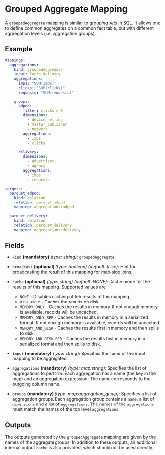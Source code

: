 # Grouped Aggregate Mapping

A `groupedAggregate` mapping is similar to *grouping sets* in SQL. It allows one to define common aggregates on a 
common fact table, but with different aggregation levels (i.e. aggregation groups).

## Example

```yaml
mappings:
  aggregations:
    kind: groupedAggregate
    input: facts_delivery
    aggregations:
      imps: "SUM(imps)"
      clicks: "SUM(clicks)"
      requests: "SUM(requests)"

    groups:
      adpod:
        filter: clicks > 0
        dimensions:
          - device_setting
          - master_publisher
          - network
        aggregations:
          - imps
          - clicks
  
      delivery:
        dimensions:
          - advertiser
          - agency
        aggregations:
          - imps
          - requests 

targets:
  parquet_adpod:
    kind: relation
    relation: parquet_adpod
    mapping: aggregations:adpod

  parquet_delivery:
    kind: relation
    relation: parquet_delivery
    mapping: aggregations:delivery
```

## Fields

* `kind` **(mandatory)** *(type: string)*: `groupedAggregate`

* `broadcast` **(optional)** *(type: boolean)* *(default: false)*:
  Hint for broadcasting the result of this mapping for map-side joins.

* `cache` **(optional)** *(type: string)* *(default: NONE)*:
  Cache mode for the results of this mapping. Supported values are
    * `NONE` - Disables caching of teh results of this mapping
    * `DISK_ONLY` - Caches the results on disk
    * `MEMORY_ONLY` - Caches the results in memory. If not enough memory is available, records will be uncached.
    * `MEMORY_ONLY_SER` - Caches the results in memory in a serialized format. If not enough memory is available, records will be uncached.
    * `MEMORY_AND_DISK` - Caches the results first in memory and then spills to disk.
    * `MEMORY_AND_DISK_SER` - Caches the results first in memory in a serialized format and then spills to disk.

* `input` **(mandatory)** *(type: string)*:
  Specifies the name of the input mapping to be aggregated

* `aggregations` **(mandatory)** *(type: map:string)*:
  Specifies the list of aggregations to perform. Each aggregation has a name (the key in the
  map) and an aggregation expression. The name corresponds to the outgoing column name.

* `groups` **(mandatory)** *(type: map:aggregation_group)*:
  Specifies a list of aggregation groups. Each aggregation group contains a `name`, a list of `dimensions` and a list
  of `aggregations`. The names of the `aggregations` must match the names of the top level `aggregations`


## Outputs
The outputs generated by the `groupedAggregate` mapping are given by the names of the aggregate groups. In addition
to these outputs, an additional internal output `cache` is also provided, which should not be used directly.
